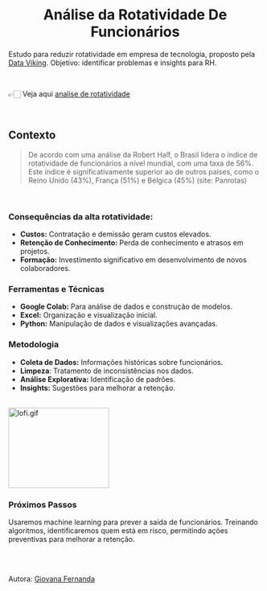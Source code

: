<div align="center">
  <h1>Análise da Rotatividade De Funcionários</h1>
</div>

  Estudo para reduzir rotatividade em empresa de tecnologia, proposto pela [Data Viking](https://www.linkedin.com/posts/data-viking_1%C2%BA-desafio-de-dados-by-data-viking-activity-7195747152193581056-WPrF?utm_source=share&utm_medium=member_desktop). Objetivo: identificar problemas e insights para RH.

<br>

👉🏻 Veja aqui [analise de rotatividade]()

<br>


## Contexto
> De acordo com uma análise da Robert Half, o Brasil lidera o índice de rotatividade de funcionários a nível mundial, com uma taxa de 56%. Este índice é significativamente superior ao de outros países, como o Reino Unido (43%), França (51%) e Bélgica (45%)​ (site: Panrotas)​​

<br>

### Consequências da alta rotatividade:

* **Custos:** Contratação e demissão geram custos elevados.<br>
* **Retenção de Conhecimento:** Perda de conhecimento e atrasos em projetos.<br>
* **Formação:** Investimento significativo em desenvolvimento de novos colaboradores.

### Ferramentas e Técnicas
* **Google Colab:** Para análise de dados e construção de modelos.
* **Excel:** Organização e visualização inicial.
* **Python:** Manipulação de dados e visualizações avançadas.

### Metodologia
* **Coleta de Dados:** Informações históricas sobre funcionários.
* **Limpeza**: Tratamento de inconsistências nos dados.
* **Análise Explorativa:** Identificação de padrões.
* **Insights:** Sugestões para melhorar a retenção.

<br>

<div align="left">
  <img src="https://media1.tenor.com/m/NqICjiecSfkAAAAd/leaving-job-i-think-you-should-leave-with-tim-robinson.gif" alt="lofi.gif"  width="200" height="160">
</div>

### Próximos Passos
Usaremos machine learning para prever a saída de funcionários. Treinando algoritmos, identificaremos quem está em risco, permitindo ações preventivas para melhorar a retenção.

<br>
<br>

Autora: [Giovana Fernanda](https://github.com/GiovanaMerces)
   
